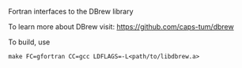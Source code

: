 
Fortran interfaces to the DBrew library

To learn more about DBrew visit:
https://github.com/caps-tum/dbrew

To build, use

```
make FC=gfortran CC=gcc LDFLAGS=-L<path/to/libdbrew.a>
```
